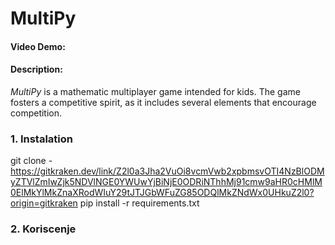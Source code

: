 # MultiPy
#### Video Demo:  <URL HERE>
#### Description:

*MultiPy* is a mathematic multiplayer game intended for kids. The game fosters a competitive spirit, as it includes several elements that encourage competition.


### 1. Instalation

git clone -<https://gitkraken.dev/link/Z2l0a3Jha2VuOi8vcmVwb2xpbmsvOTI4NzBlODMyZTVlZmIwZjk5NDVlNGE0YWUwYjBiNjE0ODRiNThhMj91cmw9aHR0cHMlM0ElMkYlMkZnaXRodWIuY29tJTJGbWFuZG85ODQlMkZNdWx0UHkuZ2l0?origin=gitkraken>
pip install -r requirements.txt

### 2. Koriscenje



